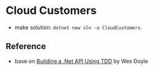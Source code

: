# Cloud Customers

- make solution: `dotnet new sln -o CloudCustomers`.

## Reference

- base on [Building a .Net API Using TDD](https://youtu.be/ULJ3UEezisw) by Wes Doyle
